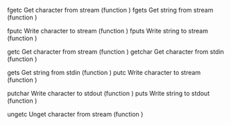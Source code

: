 fgetc		Get character from stream (function )
fgets	Get string from stream (function )

fputc		Write character to stream (function )
fputs	Write string to stream (function )

getc		Get character from stream (function )
getchar	Get character from stdin (function )

gets		Get string from stdin (function )
putc	Write character to stream (function )

putchar		Write character to stdout (function )
puts	Write string to stdout (function )

ungetc		Unget character from stream (function )
